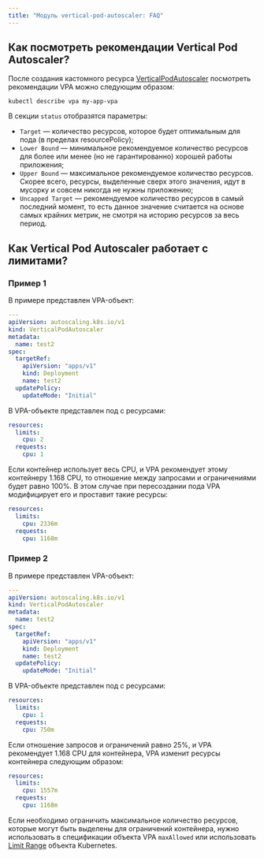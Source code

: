 ```yaml
---
title: "Модуль vertical-pod-autoscaler: FAQ"
---
```


## Как посмотреть рекомендации Vertical Pod Autoscaler?

После создания кастомного ресурса [VerticalPodAutoscaler](cr.html#verticalpodautoscaler) посмотреть рекомендации VPA можно следующим образом:

```shell
kubectl describe vpa my-app-vpa
```

В секции `status` отобразятся параметры:

- `Target` — количество ресурсов, которое будет оптимальным для пода (в пределах resourcePolicy);
- `Lower Bound` — минимальное рекомендуемое количество ресурсов для более или менее (но не гарантированно) хорошей работы приложения;
- `Upper Bound` — максимальное рекомендуемое количество ресурсов. Скорее всего, ресурсы, выделенные сверх этого значения, идут в мусорку и совсем никогда не нужны приложению;
- `Uncapped Target` — рекомендуемое количество ресурсов в самый последний момент, то есть данное значение считается на основе самых крайних метрик, не смотря на историю ресурсов за весь период.

## Как Vertical Pod Autoscaler работает с лимитами?

### Пример 1

В примере представлен VPA-объект:

```yaml
---
apiVersion: autoscaling.k8s.io/v1
kind: VerticalPodAutoscaler
metadata:
  name: test2
spec:
  targetRef:
    apiVersion: "apps/v1"
    kind: Deployment
    name: test2
  updatePolicy:
    updateMode: "Initial"
```

В VPA-объекте представлен под с ресурсами:

```yaml
resources:
  limits:
    cpu: 2
  requests:
    cpu: 1
```

Если контейнер использует весь CPU, и VPA рекомендует этому контейнеру 1.168 CPU, то отношение между запросами и ограничениями будет равно 100%.
В этом случае при пересоздании пода VPA модифицирует его и проставит такие ресурсы:

```yaml
resources:
  limits:
    cpu: 2336m
  requests:
    cpu: 1168m
```

### Пример 2

В примере представлен VPA-объект:

```yaml
---
apiVersion: autoscaling.k8s.io/v1
kind: VerticalPodAutoscaler
metadata:
  name: test2
spec:
  targetRef:
    apiVersion: "apps/v1"
    kind: Deployment
    name: test2
  updatePolicy:
    updateMode: "Initial"
```

В VPA-объекте представлен под с ресурсами:

```yaml
resources:
  limits:
    cpu: 1
  requests:
    cpu: 750m
```

Если отношение запросов и ограничений равно 25%, и VPA рекомендует 1.168 CPU для контейнера, VPA изменит ресурсы контейнера следующим образом:

```yaml
resources:
  limits:
    cpu: 1557m
  requests:
    cpu: 1168m
```

Если необходимо ограничить максимальное количество ресурсов, которые могут быть выделены для ограничений контейнера, нужно использовать в спецификации объекта VPA `maxAllowed` или использовать [Limit Range](https://kubernetes.io/docs/tasks/administer-cluster/manage-resources/memory-default-namespace/) объекта Kubernetes.
